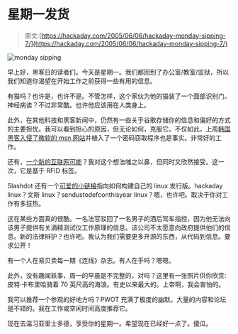 # 星期一发货

> 原文:[https://hackaday.com/2005/06/06/hackaday-monday-sipping-7/](https://hackaday.com/2005/06/06/hackaday-monday-sipping-7/)

![monday sipping](../Images/371d4c1d738ec292f8f53349e0b7bad3.png)

早上好，黑客日的读者们。今天是星期一。我们都回到了办公室/教室/监狱，所以我们知道你渴望在开始工作之前获得一些有用的信息。

有猫吗？也许是，也许不是。不管怎样，这个家伙为他的猫装了一个面部识别门。神经病诶？不过非常酷。也许他应该用在人类身上。

此外，在其他科技和黑客新闻中，仍然有一些关于谷歌存储你的信息和偏好的方式的主要担忧。我可以看到担心的原因，但无论如何，克服它。不仅如此，上周[韩国黑客入侵了微软的 msn 网站](http://www.cnn.com/2005/TECH/06/02/ms.hack.ap/index.html)并植入了一个密码窃取程序也是事实。非常好的工作。

还有，[一个新的互联网可能](http://www.rfidjournal.com/article/articleview/1634/1/1/)？我对这个想法嗤之以鼻，但同时又欣然接受。这一次，它是基于 RFID 标签。

Slashdot 还有一个[可爱的小链接](http://www-128.ibm.com/developerworks/linux/library/os-lfs/?ca=dgr-lnxw01BuildLinux)指向如何构建自己的 linux 发行版。hackaday linux？文斯 linux？sendustodefconthisyear linux？嗯，也许吧。取决于你对工作有多狂热。

这在某些方面真的很酷。一名法官驳回了一名男子的酒后驾车指控，因为他无法向该男子提供有关酒精测试仪工作原理的信息。该公司不太愿意向政府提供他们的信息。新的法律辩护？也许吧。我认为我们需要更多开源的东西，从代码到信息。要求公开！

有一个人在易贝卖每一期《连线》杂志。有人在乎吗？嗯嗯。

此外，没有趣闻轶事，周一的早晨是不完整的，对吗？这里有一张照片供你欣赏:皮特·卡布里哈骑着 70 英尺高的海浪。有史以来最大的。上帝啊，我会害怕的。

我可以推荐一个参观的好地方吗？PWOT 充满了极度的幽默。大量的内容和论坛是不错的。我在工作或空闲时间高度推荐它。

现在去温习亚里士多德，享受你的星期一。希望现在已经好一点了。傻瓜。